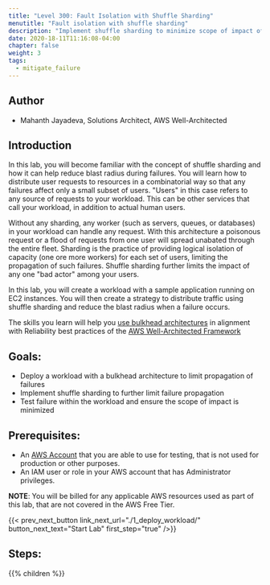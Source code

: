 ```yaml
---
title: "Level 300: Fault Isolation with Shuffle Sharding"
menutitle: "Fault isolation with shuffle sharding"
description: "Implement shuffle sharding to minimize scope of impact of failures"
date: 2020-18-11T11:16:08-04:00
chapter: false
weight: 3
tags:
  - mitigate_failure
---
```

## Author

* Mahanth Jayadeva, Solutions Architect, AWS Well-Architected

## Introduction

In this lab, you will become familiar with the concept of shuffle sharding and how it can help reduce blast radius during failures. You will learn how to distribute user requests to resources in a combinatorial way so that any failures affect only a small subset of users. "Users" in this case refers to any source of requests to your workload.  This can be other services that call your workload, in addition to actual human users.

Without any sharding, any worker (such as servers, queues, or databases) in your workload can handle any request. With this architecture a poisonous request or a flood of requests from one user will spread unabated through the entire fleet. Sharding is the practice of providing logical isolation of capacity (one ore more workers) for each set of users, limiting the propagation of such failures. Shuffle sharding further limits the impact of any one "bad actor" among your users.

In this lab, you will create a workload with a sample application running on EC2 instances. You will then create a strategy to distribute traffic using shuffle sharding and reduce the blast radius when a failure occurs.

The skills you learn will help you [use bulkhead architectures](https://docs.aws.amazon.com/wellarchitected/latest/reliability-pillar/use-fault-isolation-to-protect-your-workload.html) in alignment with Reliability best practices of the [AWS Well-Architected Framework](https://aws.amazon.com/architecture/well-architected/)

## Goals:

* Deploy a workload with a bulkhead architecture to limit propagation of failures
* Implement shuffle sharding to further limit failure propagation
* Test failure within the workload and ensure the scope of impact is minimized

## Prerequisites:

* An [AWS Account](https://portal.aws.amazon.com/gp/aws/developer/registration/index.html) that you are able to use for testing, that is not used for production or other purposes.
* An IAM user or role in your AWS account that has Administrator privileges.

**NOTE**: You will be billed for any applicable AWS resources used as part of this lab, that are not covered in the AWS Free Tier.

{{< prev_next_button link_next_url="./1_deploy_workload/" button_next_text="Start Lab" first_step="true" />}}

## Steps:
{{% children  %}}
